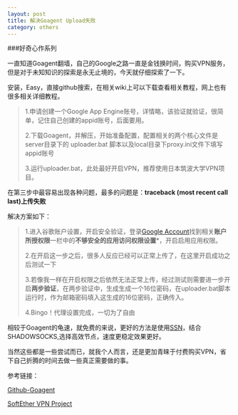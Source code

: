 ```yaml
---
layout: post
title: 解决Goagent Upload失败
category: others
---
```


###好奇心作系列

一直知道Goagent翻墙，自己的Google之路一直是金钱换时间，购买VPN服务，但是对于未知知识的探索是永无止境的，今天就仔细探索了一下。

安装，Easy，直接github搜索，在相关wiki上可以下载查看相关教程，网上也有很多相关详细教程。

>1.申请创建一个Google App Engine账号，详情略，该验证就验证，很简单，记住自己创建的appid账号，后面要用。
>
>2.下载Goagent，并解压，开始准备配置，配置相关的两个核心文件是server目录下的 uploader.bat 脚本以及local目录下proxy.ini文件下填写appid账号
>
>3.运行uploader.bat，此处最好开启VPN，推荐使用日本筑波大学VPN项目。


在第三步中最容易出现各种问题，最多的问题是：**traceback (most recent call last)上传失败**

解决方案如下：

>1.进入谷歌账户设置，开启安全验证，登录[Google Account](https://myaccount.google.com/)找到相关**账户所授权限**一栏中的**不够安全的应用访问权限设置***，开启启用应用权限。
>
>2.在开启这一步之后，很多人反应已经可以正常上传了，在这里开启成功之后测试一下
>
>3.若像我一样在开启权限之后依然无法正常上传，经过测试则需要进一步开启**两步验证**，在两步验证中，生成生成一个16位密码，在uploader.bat脚本运行时，作为邮箱密码填入这生成的16位密码，正确传入。
>
>4.Bingo！代理设置完成，一切为了自由



相较于Goagent的龟速，就免费的来说，更好的方法是使用[SSN](http://ssnode.com/)，结合SHADOWSOCKS,选择高效节点，速度更稳定效果更好。

当然这些都是一些尝试而已，就我个人而言，还是更加青睐于付费购买VPN，省下自己折腾的时间去做一些真正需要做的事。


参考链接：

[Github-Goagent](https://github.com/goagent/goagent)

[SoftEther VPN Project](https://www.softether.org/)
